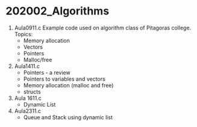 # 202002_Algorithms

1. Aula0911.c Example code used on algorithm class of Pitagoras college. Topics:
    * Memory allocation
    * Vectors
    * Pointers
    * Malloc/free 
2. Aula1411.c
    * Pointers - a review
    * Pointers to variables and vectors
    * Memory allocation (malloc and free)
    * structs
3. Aula 1611.c
    * Dynamic List
4. Aula2311.c
    * Queue and Stack using dynamic list
  

